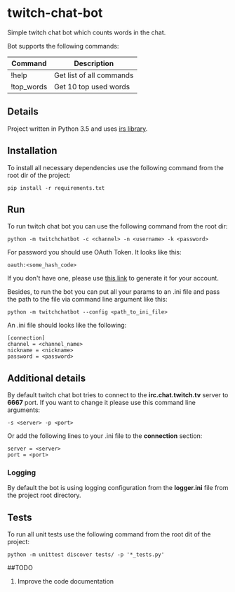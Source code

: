 # twitch-chat-bot
Simple twitch chat bot which counts words in the chat.

Bot supports the following commands:

Command     | Description
------------|------------------------------ 
!help       | Get list of all commands
!top_words  | Get 10 top used words

## Details
Project written in Python 3.5 and uses [irs library](https://pypi.python.org/pypi/irc).

## Installation
To install all necessary dependencies use the following command from the root dir of the project:
```
pip install -r requirements.txt
```

## Run
To run twitch chat bot you can use the following command from the root dir:
```
python -m twitchchatbot -c <channel> -n <username> -k <password>
```
For password you should use OAuth Token. It looks like this:
```
oauth:<some_hash_code>
```
If you don't have one, please use [this link](https://twitchapps.com/tmi/) to generate it for your account.

Besides, to run the bot you can put all your params to an .ini file and pass the path to the file via command
line argument like this:
```
python -m twitchchatbot --config <path_to_ini_file>
```
An .ini file should looks like the following:
```
[connection]
channel = <channel_name>
nickname = <nickname>
password = <password>
```
## Additional details
By default twitch chat bot tries to connect to the __irc.chat.twitch.tv__ server to __6667__ port.
If you want to change it please use this command line arguments: 
```
-s <server> -p <port>
``` 
Or add the following lines to your .ini file to the __connection__ section: 
```
server = <server>
port = <port>
```

### Logging 
By default the bot is using logging configuration from the __logger.ini__ file from the project root directory.


## Tests
To run all unit tests use the following command from the root dit of the project:
```
python -m unittest discover tests/ -p '*_tests.py'
```

##TODO
1. Improve the code documentation